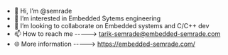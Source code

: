 - 👋 Hi, I’m @semrade
- 👀 I’m interested in Embedded Sytems engineering
- 💞️ I’m looking to collaborate on Embedded systems and C/C++ dev
- 📫 How to reach me  -----> tarik-semrade@embedded-semrade.com
- 🌐 More information -----> https://embedded-semrade.com/
<!---
semrade/semrade is a ✨ special ✨ repository because its `README.md` (this file) appears on your GitHub profile.
You can click the Preview link to take a look at your changes.
--->
